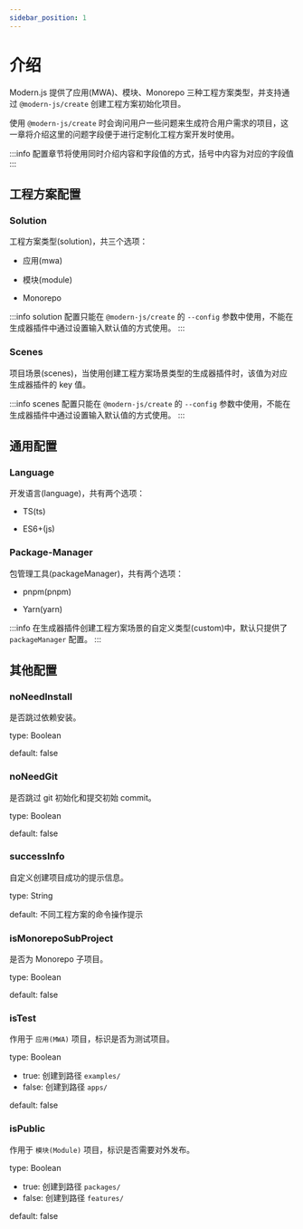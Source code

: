 ```yaml
---
sidebar_position: 1
---
```


# 介绍

Modern.js 提供了应用(MWA)、模块、Monorepo 三种工程方案类型，并支持通过 `@modern-js/create` 创建工程方案初始化项目。

使用 `@modern-js/create` 时会询问用户一些问题来生成符合用户需求的项目，这一章将介绍这里的问题字段便于进行定制化工程方案开发时使用。

:::info
配置章节将使用同时介绍内容和字段值的方式，括号中内容为对应的字段值
:::

## 工程方案配置

### Solution

工程方案类型(solution)，共三个选项：

- 应用(mwa)

- 模块(module)

- Monorepo

:::info
solution 配置只能在 `@modern-js/create` 的 `--config` 参数中使用，不能在生成器插件中通过设置输入默认值的方式使用。
:::

### Scenes

项目场景(scenes)，当使用创建工程方案场景类型的生成器插件时，该值为对应生成器插件的 key 值。

:::info
scenes 配置只能在 `@modern-js/create` 的 `--config` 参数中使用，不能在生成器插件中通过设置输入默认值的方式使用。
:::

## 通用配置

### Language

开发语言(language)，共有两个选项：

- TS(ts)

- ES6+(js)

### Package-Manager

包管理工具(packageManager)，共有两个选项：

- pnpm(pnpm)

- Yarn(yarn)


:::info
在生成器插件创建工程方案场景的自定义类型(custom)中，默认只提供了 `packageManager` 配置。
:::

## 其他配置

### noNeedInstall

是否跳过依赖安装。

type: Boolean

default: false

### noNeedGit

是否跳过 git 初始化和提交初始 commit。

type: Boolean

default: false

### successInfo

自定义创建项目成功的提示信息。

type: String

default: 不同工程方案的命令操作提示

### isMonorepoSubProject

是否为 Monorepo 子项目。

type: Boolean

default: false
### isTest

作用于 `应用(MWA)` 项目，标识是否为测试项目。

type: Boolean
- true: 创建到路径 `examples/`
- false: 创建到路径 `apps/`

default: false

### isPublic

作用于 `模块(Module)` 项目，标识是否需要对外发布。

type: Boolean
- true: 创建到路径 `packages/`
- false: 创建到路径 `features/`

default: false
